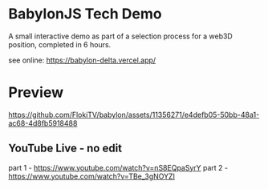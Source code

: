 # BabylonJS Tech Demo
A small interactive demo as part of a selection process for a web3D position, completed in 6 hours.


see online: https://babylon-delta.vercel.app/
# Preview
https://github.com/FlokiTV/babylon/assets/11356271/e4defb05-50bb-48a1-ac68-4d8fb5918488

## YouTube Live - no edit
part 1 - https://www.youtube.com/watch?v=nS8EQpaSyrY
part 2 - https://www.youtube.com/watch?v=TBe_3gNOYZI
